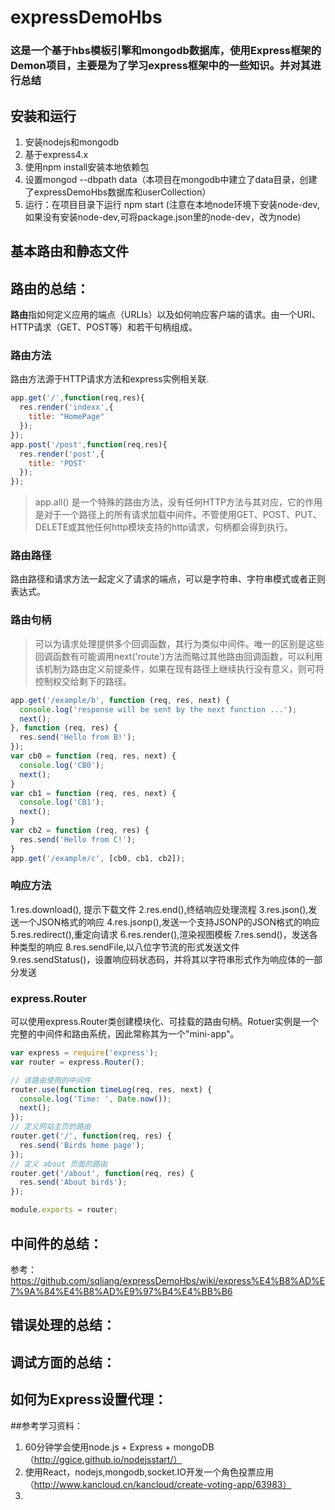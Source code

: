 # expressDemoHbs
### 这是一个基于hbs模板引擎和mongodb数据库，使用Express框架的Demon项目，主要是为了学习express框架中的一些知识。并对其进行总结

## 安装和运行
1. 安装nodejs和mongodb
2. 基于express4.x
3. 使用npm install安装本地依赖包
4. 设置mongod --dbpath data（本项目在mongodb中建立了data目录，创建了expressDemoHbs数据库和userCollection）
5. 运行：在项目目录下运行 npm start (注意在本地node环境下安装node-dev,如果没有安装node-dev,可将package.json里的node-dev，改为node)

## 基本路由和静态文件

## 路由的总结：
**路由**指如何定义应用的端点（URLIs）以及如何响应客户端的请求。由一个URI、HTTP请求（GET、POST等）和若干句柄组成。

### 路由方法
路由方法源于HTTP请求方法和express实例相关联.
```javascript
app.get('/',function(req,res){
  res.render('indexx',{
    title: "HomePage"
  });
});
app.post('/post',function(req,res){
  res.render('post',{
    title: 'POST'
  });
});
```
> app.all() 是一个特殊的路由方法，没有任何HTTP方法与其对应，它的作用是对于一个路径上的所有请求加载中间件。不管使用GET、POST、PUT、DELETE或其他任何http模块支持的http请求，句柄都会得到执行。

### 路由路径

路由路径和请求方法一起定义了请求的端点，可以是字符串、字符串模式或者正则表达式。

### 路由句柄
> 可以为请求处理提供多个回调函数，其行为类似中间件。唯一的区别是这些回调函数有可能调用next('route')方法而略过其他路由回调函数，可以利用该机制为路由定义前提条件，如果在现有路径上继续执行没有意义，则可将控制权交给剩下的路径。
```javascript
app.get('/example/b', function (req, res, next) {
  console.log('response will be sent by the next function ...');
  next();
}, function (req, res) {
  res.send('Hello from B!');
});
var cb0 = function (req, res, next) {
  console.log('CB0');
  next();
}
var cb1 = function (req, res, next) {
  console.log('CB1');
  next();
}
var cb2 = function (req, res) {
  res.send('Hello from C!');
}
app.get('/example/c', [cb0, cb1, cb2]);
```

### 响应方法
1.res.download(), 提示下载文件
2.res.end(),终结响应处理流程
3.res.json(),发送一个JSON格式的响应
4.res.jsonp(),发送一个支持JSONP的JSON格式的响应
5.res.redirect(),重定向请求
6.res.render(),渲染视图模板
7.res.send()，发送各种类型的响应
8.res.sendFile,以八位字节流的形式发送文件
9.res.sendStatus()，设置响应码状态码，并将其以字符串形式作为响应体的一部分发送

### express.Router
可以使用express.Router类创建模块化、可挂载的路由句柄。Rotuer实例是一个完整的中间件和路由系统，因此常称其为一个"mini-app"。
```javascript
var express = require('express');
var router = express.Router();

// 该路由使用的中间件
router.use(function timeLog(req, res, next) {
  console.log('Time: ', Date.now());
  next();
});
// 定义网站主页的路由
router.get('/', function(req, res) {
  res.send('Birds home page');
});
// 定义 about 页面的路由
router.get('/about', function(req, res) {
  res.send('About birds');
});

module.exports = router;
```


## 中间件的总结：
参考：https://github.com/sqliang/expressDemoHbs/wiki/express%E4%B8%AD%E7%9A%84%E4%B8%AD%E9%97%B4%E4%BB%B6

## 错误处理的总结：

## 调试方面的总结：

## 如何为Express设置代理：






##参考学习资料：
1. 60分钟学会使用node.js + Express + mongoDB （http://ggice.github.io/nodejsstart/）
2. 使用React，nodejs,mongodb,socket.IO开发一个角色投票应用（http://www.kancloud.cn/kancloud/create-voting-app/63983）
2. 
